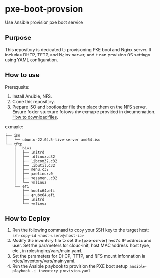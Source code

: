 # pxe-boot-provsion
Use Ansible provision pxe boot service

## Purpose
This repository is dedicated to provisioning PXE boot and Nginx server. It includes DHCP, TFTP, and Nginx server, and it can provision OS settings using YAML configuration.

## How to use
Prerequsite:
1. Install Ansible, NFS.
1. Clone this repository.
3. Prepare ISO and bootloader file then place them on the NFS server. Ensure folder sturcture follows the exmaple provided in documentation. 
[How to download files](https://hackmd.io/@LJlHdtK5RuqEvb56diBuvw/ryMiKYXUlx).

exmaple:

```
├── iso
│   └── ubuntu-22.04.5-live-server-amd64.iso
└── tftp
    ├── bios
    │   ├── initrd
    │   ├── ldlinux.c32
    │   ├── libcom32.c32
    │   ├── libutil.c32
    │   ├── menu.c32
    │   ├── pxelinux.0
    │   ├── vesamenu.c32
    │   └── vmlinuz
    └── efi
        ├── bootx64.efi
        ├── grubx64.efi
        ├── initrd
        └── vmlinuz
```
## How to Deploy
1. Run the following command to copy your SSH key to the target host:
`ssh-copy-id <host-user>@<host-ip>`
1. Modify the inventory file to set the [pxe-server] host's IP address and user.
Set the parameters for cloud-init, host MAC address, host type, etc., in roles/nginx/vars/main.yaml.
1. Set the parameters for DHCP, TFTP, and NFS mount information in roles/inventory/vars/main.yaml.
1. Run the Ansible playbook to provision the PXE boot setup:
`ansible-playbook -i inventory provision.yaml`
